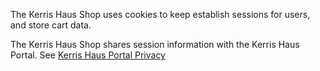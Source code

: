 The Kerris Haus Shop uses cookies to keep establish sessions for users, and store cart data.

The Kerris Haus Shop shares session information with the Kerris Haus Portal. See  [Kerris Haus Portal Privacy](https://docs.kerrishaus.com/portal/privacy)
